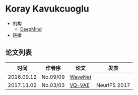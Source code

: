 # Koray Kavukcuoglu

- 机构
  - [DeepMind](../Institutions/DeepMind.md)
- 链接

## 论文列表

| 时间 | 作者序 | 论文 | 发表 |
|:-:|:-:|---|---|
| 2016.09.12 | No.09/09 | [WaveNet](../Models/TTS3_Vocoder/2016.09.12_WaveNet.md) |
| 2017.11.02 | No.03/03 | [VQ-VAE](../Models/_Basis/2017.11.02_VQ-VAE.md) | NeurIPS 2017 |